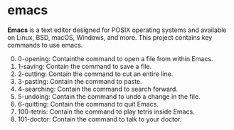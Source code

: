 # emacs
**Emacs** is a text editor designed for POSIX operating systems and available on Linux, BSD, macOS, Windows, and more.
This project contains key commands to use emacs.

0. 0-opening: Containthe command to open a file from within Emacs.
1. 1-saving: Contain the command to save a file.
2. 2-cutting: Contain the command to cut an entire line.
3. 3-pasting: Contain the command to paste.
4. 4-searching: Contain the command to search forward.
5. 5-undoing: Contain the command to undo a change in the file.
6. 6-quitting: Contain the command to quit Emacs.
7. 100-tetris: Contain the command to play tetris inside Emacs.
8. 101-doctor: Contain the command to talk to your doctor.